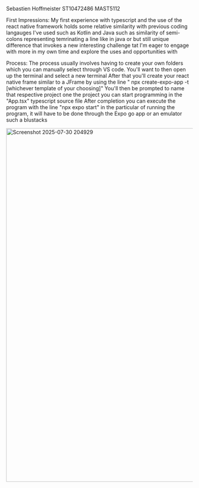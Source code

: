 Sebastien Hoffmeister
ST10472486
MAST5112

First Impressions: 
My first experience with typescript and the use of the react native framework holds some relative similarity with previous coding langauges I've used such as Kotlin and Java 
such as similarity of semi-colons representing temrinating a line like in java or but still unique difference that invokes a new interesting challenge tat I'm eager to engage with
more in my own time and explore the uses and opportunities with

Process: 
The process usually involves having to create your own folders which you can manually select through VS code. 
You'll want to then open up the terminal and select a new terminal
After that you'll create your react native frame similar to a JFrame by using the line "  npx create-expo-app -t [whichever template of your choosing]"
You'll then be prompted to name that respective project
one the project you can start programming in the "App.tsx" typescript source file
After completion you can execute the program with the line "npx expo start" 
in the particular of running the program, it will have to be done through the Expo go app or an emulator such a blustacks


<img width="526" height="953" alt="Screenshot 2025-07-30 204929" src="https://github.com/user-attachments/assets/5588d146-0acf-485e-b52c-4d7b61324e1c" />


